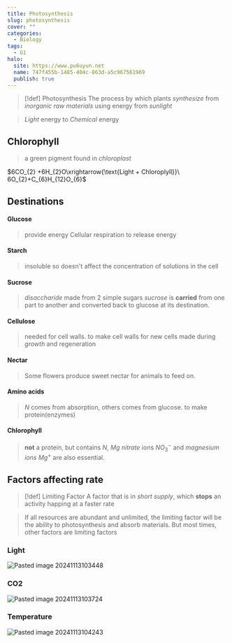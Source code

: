 ```yaml
---
title: Photosynthesis
slug: photosynthesis
cover: ""
categories:
  - Biology
tags:
  - G1
halo:
  site: https://www.pu6uyun.net
  name: 747f455b-1485-404c-863d-a5c967561969
  publish: true
---
```

> [!def] Photosynthesis
> The process by which plants *synthesize* from *inorganic raw materials* using energy from *sunlight*

> *Light* energy to *Chemical* energy

## Chlorophyll
> a green pigment found in *chloroplast*

$6CO_{2} +6H_{2}O\xrightarrow{\text{Light + Chloroplyll}}\ 6O_{2}+C_{6}H_{12}O_{6}$

## Destinations
#### Glucose
> provide energy
> Cellular respiration to release energy
#### Starch
> insoluble so doesn't affect the concentration of solutions in the cell
#### Sucrose
> *disaccharide* made from 2 simple sugars
> *sucrose* is **carried** from one part to another and converted back to glucose at its destination.
#### Cellulose
> needed for cell walls.
> to make cell walls for new cells made during *growth* and regeneration
#### Nectar
> Some flowers produce sweet nectar for animals to feed on.
#### Amino acids
> $N$ comes from absorption, others comes from glucose.
> to make protein(enzymes)
#### Chlorophyll
> **not** a protein, but contains $N$, $Mg$
> *nitrate* ions $NO_{3}^-$ and *magnesium ions* $Mg^+$ are also essential.

## Factors affecting rate
> [!def] Limiting Factor
> A factor that is in *short supply*, which **stops** an activity happing at a faster rate

> If all resources are abundant and unlimited, the limiting factor will be the ability to photosynthesis and absorb materials.
> But most times, other factors are limiting factors


### Light
![Pasted image 20241113103448](https://pu6uyun-image.oss-cn-hongkong.aliyuncs.com/Pasted%20image%2020241113103448.png)
### CO2
![Pasted image 20241113103724](https://pu6uyun-image.oss-cn-hongkong.aliyuncs.com/Pasted%20image%2020241113103724.png)
### Temperature
![Pasted image 20241113104243](https://pu6uyun-image.oss-cn-hongkong.aliyuncs.com/Pasted%20image%2020241113104243.png)